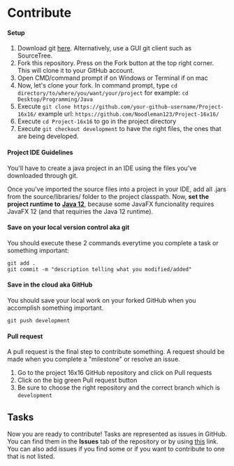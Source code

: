 # Contribute

#### Setup
1. Download git [here](https://git-scm.com/downloads). Alternatively, use a GUI git client such as SourceTree.
2. Fork this repository. Press on the Fork button at the top right corner. This will clone it to your GitHub account.
3. Open CMD/command prompt if on Windows or Terminal if on mac
4. Now, let's clone your fork. In command prompt, type ```cd directory/to/where/you/want/your/project``` for example: ```cd Desktop/Programming/Java```
5. Execute ```git clone https://github.com/your-github-username/Project-16x16/``` example url: ```https://github.com/Noodleman123/Project-16x16/```
6. Execute ```cd Project-16x16``` to go in the project directory
7. Execute ```git checkout development``` to have the right files, the ones that are being developed.

#### Project IDE Guidelines
You'll have to create a java project in an IDE using the files you've downloaded through git.

Once you've imported the source files into a project in your IDE, add all .jars from the source/libraries/ folder to the project classpath. Now, **set the project runtime to** [**Java 12**](https://jdk.java.net/12/), because some JavaFX funcionality requires JavaFX 12 (and that requiries the Java 12 runtime).

#### Save on your local version control aka git
You should execute these 2 commands everytime you complete a task or something important:
```
git add .
git commit -m "description telling what you modified/added"
```

#### Save in the cloud aka GitHub
You should save your local work on your forked GitHub when you accomplish something important.
```
git push development
```

#### Pull request
A pull request is the final step to contribute something. A request should be made when you complete a "milestone" or resolve an issue.
1. Go to the project 16x16 GitHub repository and click on Pull requests
2. Click on the big green Pull request button
3. Be sure to choose the right repository and the correct branch which is `development`

## Tasks
Now you are ready to contribute! Tasks are represented as issues in GitHub. You can find them in the **Issues** tab of the repository or by using [this](https://github.com/Stephcraft/Project-16x16/issues) link. You can also add issues if you find some or if you want to contribute to one that is not listed.
